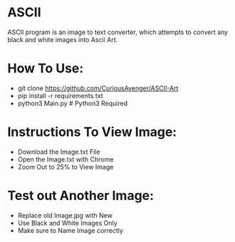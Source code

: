 # ASCII
ASCII program is an image to text converter, which attempts to convert any black and white images into Ascii Art.

# How To Use:
- git clone https://github.com/CuriousAvenger/ASCII-Art
- pip install -r requirements.txt
- python3 Main.py # Python3 Required

# Instructions To View Image:
- Download the Image.txt File 
- Open the Image.txt with Chrome
- Zoom Out to 25% to View Image

# Test out Another Image:
- Replace old Image.jpg with New 
- Use Black and White Images Only
- Make sure to Name Image correctly
